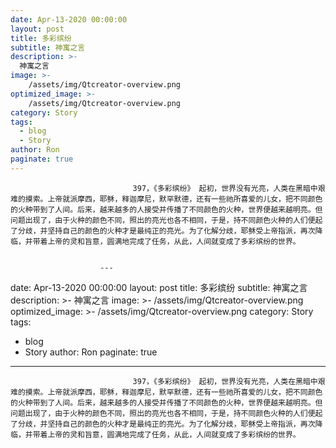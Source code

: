 ```yaml
---
date: Apr-13-2020 00:00:00
layout: post
title: 多彩缤纷
subtitle: 神寓之言
description: >-
  神寓之言
image: >-
    /assets/img/Qtcreator-overview.png
optimized_image: >-
    /assets/img/Qtcreator-overview.png
category: Story
tags:
  - blog
  - Story
author: Ron
paginate: true
---
```


							　　397，《多彩缤纷》 起初，世界没有光亮，人类在黑暗中艰难的摸索。上帝就派摩西，耶稣，释迦摩尼，默罕默德，还有一些祂所喜爱的儿女，把不同颜色的火种带到了人间。后来，越来越多的人接受并传播了不同颜色的火种，世界便越来越明亮。但问题出现了，由于火种的颜色不同，照出的亮光也各不相同，于是，持不同颜色火种的人们便起了分歧，并坚持自己的颜色的火种才是最纯正的亮光。为了化解分歧，耶稣受上帝指派，再次降临，并带着上帝的灵和旨意，圆满地完成了任务，从此，人间就变成了多彩缤纷的世界。
							
							
						---
date: Apr-13-2020 00:00:00
layout: post
title: 多彩缤纷
subtitle: 神寓之言
description: >-
  神寓之言
image: >-
    /assets/img/Qtcreator-overview.png
optimized_image: >-
    /assets/img/Qtcreator-overview.png
category: Story
tags:
  - blog
  - Story
author: Ron
paginate: true
---

							　　397，《多彩缤纷》 起初，世界没有光亮，人类在黑暗中艰难的摸索。上帝就派摩西，耶稣，释迦摩尼，默罕默德，还有一些祂所喜爱的儿女，把不同颜色的火种带到了人间。后来，越来越多的人接受并传播了不同颜色的火种，世界便越来越明亮。但问题出现了，由于火种的颜色不同，照出的亮光也各不相同，于是，持不同颜色火种的人们便起了分歧，并坚持自己的颜色的火种才是最纯正的亮光。为了化解分歧，耶稣受上帝指派，再次降临，并带着上帝的灵和旨意，圆满地完成了任务，从此，人间就变成了多彩缤纷的世界。
							
							
						